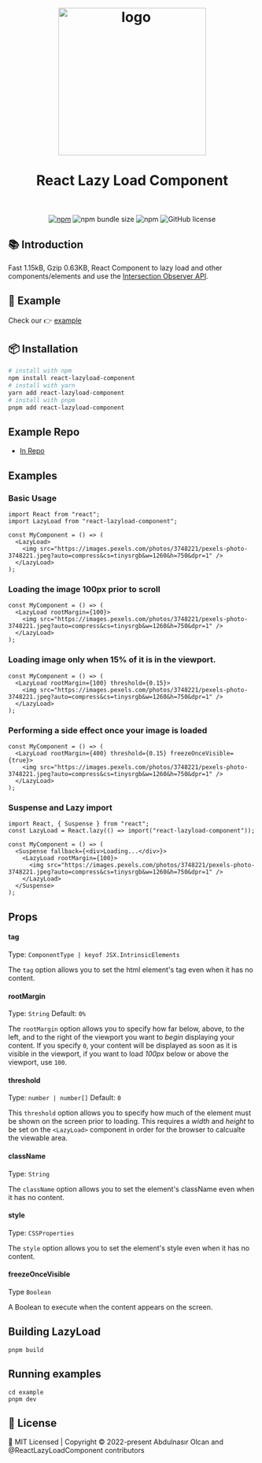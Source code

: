 <h1 align="center">
  <br>
    <img src="https://github.com/jsdeveloperr/react-lazyload-component/blob/master/example/public/assets/logo-lazy.gif" alt="logo" width="300">
  <br><br>
  React Lazy Load Component
  <br>
  <br>
</h1>

<div align="center">

[![npm](https://img.shields.io/npm/v/react-lazyload-component?style=flat-square)](https://www.npmjs.com/package/react-lazyload-component)
![npm bundle size](https://img.shields.io/bundlephobia/minzip/react-lazyload-component?style=flat-square)
![npm](https://img.shields.io/npm/dt/react-lazyload-component?style=flat-square)
![GitHub license](https://img.shields.io/npm/l/react-lazyload-component?style=flat-square)

</div>

## :books: Introduction

Fast 1.15kB, Gzip 0.63KB, React Component to lazy load and other components/elements and use the [Intersection Observer API](https://developer.mozilla.org/en-US/docs/Web/API/Intersection_Observer_API).

## :rocket: Example

Check our 👉 [example](https://react-lazyload-component.vercel.app/)

## :package: Installation

```bash
# install with npm
npm install react-lazyload-component
# install with yarn
yarn add react-lazyload-component
# install with pnpm
pnpm add react-lazyload-component
```

## Example Repo

- [In Repo](https://github.com/jsdeveloperr/react-lazyload-component/blob/master/example)

## Examples

### Basic Usage

```tsx
import React from "react";
import LazyLoad from "react-lazyload-component";

const MyComponent = () => (
  <LazyLoad>
    <img src="https://images.pexels.com/photos/3748221/pexels-photo-3748221.jpeg?auto=compress&cs=tinysrgb&w=1260&h=750&dpr=1" />
  </LazyLoad>
);
```

### Loading the image 100px prior to scroll

```tsx
const MyComponent = () => (
  <LazyLoad rootMargin={100}>
    <img src="https://images.pexels.com/photos/3748221/pexels-photo-3748221.jpeg?auto=compress&cs=tinysrgb&w=1260&h=750&dpr=1" />
  </LazyLoad>
);
```

### Loading image only when 15% of it is in the viewport.

```tsx
const MyComponent = () => (
  <LazyLoad rootMargin={100} threshold={0.15}>
    <img src="https://images.pexels.com/photos/3748221/pexels-photo-3748221.jpeg?auto=compress&cs=tinysrgb&w=1260&h=750&dpr=1" />
  </LazyLoad>
);
```

### Performing a side effect once your image is loaded

```tsx
const MyComponent = () => (
  <LazyLoad rootMargin={400} threshold={0.15} freezeOnceVisible={true}>
    <img src="https://images.pexels.com/photos/3748221/pexels-photo-3748221.jpeg?auto=compress&cs=tinysrgb&w=1260&h=750&dpr=1" />
  </LazyLoad>
);
```

### Suspense and Lazy import

```tsx
import React, { Suspense } from "react";
const LazyLoad = React.lazy(() => import("react-lazyload-component"));

const MyComponent = () => (
  <Suspense fallback={<div>Loading...</div>}>
    <LazyLoad rootMargin={100}>
      <img src="https://images.pexels.com/photos/3748221/pexels-photo-3748221.jpeg?auto=compress&cs=tinysrgb&w=1260&h=750&dpr=1" />
    </LazyLoad>
  </Suspense>
);
```

## Props

#### tag

Type: `ComponentType | keyof JSX.IntrinsicElements`

The `tag` option allows you to set the html element's tag even when it has no content.

#### rootMargin

Type: `String` Default: `0%`

The `rootMargin` option allows you to specify how far below, above, to the left, and to the right of the viewport you want to _begin_ displaying your content. If you specify `0`, your content will be displayed as soon as it is visible in the viewport, if you want to load _100px_ below or above the viewport, use `100`.

#### threshold

Type: `number | number[]` Default: `0`

This `threshold` option allows you to specify how much of the element must be shown on the screen prior to loading. This requires a _width_ and _height_ to be set on the `<LazyLoad>` component in order for the browser to calcualte the viewable area.

#### className

Type: `String`

The `className` option allows you to set the element's className even when it has no content.

#### style

Type: `CSSProperties`

The `style` option allows you to set the element's style even when it has no content.

#### freezeOnceVisible

Type `Boolean`

A Boolean to execute when the content appears on the screen.

## Building LazyLoad

```
pnpm build
```

## Running examples

```
cd example
pnpm dev
```

## 📄 License

<div calign="center">
    🍁 MIT Licensed | Copyright © 2022-present Abdulnasır Olcan and @ReactLazyLoadComponent contributors
</div>
